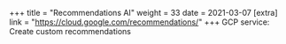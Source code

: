 +++
title = "Recommendations AI"
weight = 33
date = 2021-03-07
[extra]
link = "https://cloud.google.com/recommendations/"
+++
GCP service: Create custom recommendations

